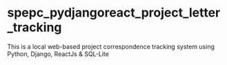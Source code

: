 # spepc_pydjangoreact_project_letter_tracking
This is a local web-based project correspondence tracking system using Python, Django, ReactJs &amp; SQL-Lite

